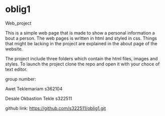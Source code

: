 # oblig1
Web_project

This is a simple web page that is made to show a personal information a bout a person. The web pages is written in html and styled in css. Things that might be lacking in the project are explained in the about page of the website.

The project include three folders which contain the html files, images and styles. To launch the project clone the repo and open it with your choce of text editor. 


group number: 

Awet Teklemariam s362104

Desale Okbastion Tekle  s322511

github link:
https://github.com/s322511/oblig1.git

